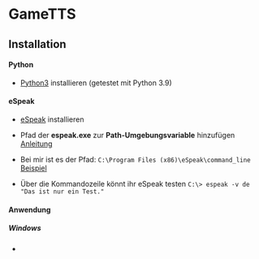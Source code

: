 # GameTTS


## Installation

#### Python
- [Python3](https://www.python.org/downloads/) installieren (getestet mit Python 3.9)

#### eSpeak
- [eSpeak](https://sourceforge.net/projects/espeak/files/espeak/espeak-1.48/setup_espeak-1.48.04.exe/download) installieren
- Pfad der **espeak.exe** zur **Path-Umgebungsvariable** hinzufügen [Anleitung](https://michster.de/wie-setze-ich-die-path-umgebungsvariablen-unter-windows-10/)
- Bei mir ist es der Pfad: `C:\Program Files (x86)\eSpeak\command_line` [Beispiel]("https://user-images.githubusercontent.com/6319070/125455610-8d303da3-0b4d-474c-98c6-3e93241f920c.png")



- Über die Kommandozeile könnt ihr eSpeak testen `C:\> espeak -v de "Das ist nur ein Test."`


#### Anwendung
  ##### Windows

- 
